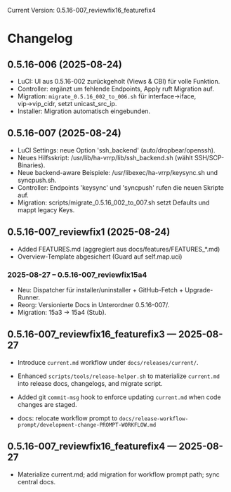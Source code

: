 Current Version: 0.5.16-007_reviewfix16_featurefix4

# Changelog

## 0.5.16-006 (2025-08-24)
- LuCI: UI aus 0.5.16-002 zurückgeholt (Views & CBI) für volle Funktion.
- Controller: ergänzt um fehlende Endpoints, Apply ruft Migration auf.
- Migration: `migrate_0.5.16_002_to_006.sh` für interface→iface, vip→vip_cidr, setzt unicast_src_ip.
- Installer: Migration automatisch eingebunden.

## 0.5.16-007 (2025-08-24)
- LuCI Settings: neue Option 'ssh_backend' (auto/dropbear/openssh).
- Neues Hilfsskript: /usr/lib/ha-vrrp/lib/ssh_backend.sh (wählt SSH/SCP-Binaries).
- Neue backend-aware Beispiele: /usr/libexec/ha-vrrp/keysync.sh und syncpush.sh.
- Controller: Endpoints 'keysync' und 'syncpush' rufen die neuen Skripte auf.
- Migration: scripts/migrate_0.5.16_002_to_007.sh setzt Defaults und mappt legacy Keys.


## 0.5.16-007_reviewfix1 (2025-08-24)
- Added FEATURES.md (aggregiert aus docs/features/FEATURES_*.md)
- Overview-Template abgesichert (Guard auf self.map.uci)

### 2025-08-27 – 0.5.16-007_reviewfix15a4
- Neu: Dispatcher für installer/uninstaller + GitHub-Fetch + Upgrade-Runner.
- Reorg: Versionierte Docs in Unterordner 0.5.16-007/.
- Migration: 15a3 → 15a4 (Stub).

## 0.5.16-007_reviewfix16_featurefix3 — 2025-08-27
- Introduce `current.md` workflow under `docs/releases/current/`.
- Enhanced `scripts/tools/release-helper.sh` to materialize `current.md` into release docs, changelogs, and migrate script.
- Added git `commit-msg` hook to enforce updating `current.md` when code changes are staged.

- docs: relocate workflow prompt to `docs/release-workflow-prompt/development-change-PROMPT-WORKFLOW.md`

## 0.5.16-007_reviewfix16_featurefix4 — 2025-08-27
- Materialize current.md; add migration for workflow prompt path; sync central docs.
